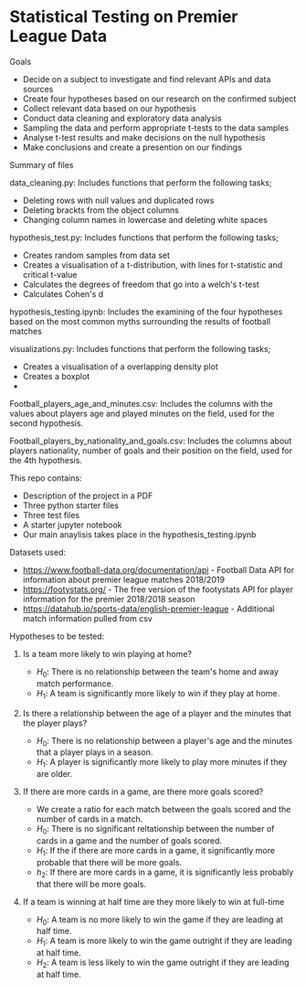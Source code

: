 # Statistical Testing on Premier League Data

Goals
* Decide on a subject to investigate and find relevant APIs and data sources
* Create four hypotheses based on our research on the confirmed subject
* Collect relevant data based on our hypothesis
* Conduct data cleaning and exploratory data analysis
* Sampling the data and perform appropriate t-tests to the data samples 
* Analyse t-test results and make decisions on the null hypothesis 
* Make conclusions and create a presention on our findings

Summary of files

data_cleaning.py: Includes functions that perform the following tasks;
* Deleting rows with null values and duplicated rows
* Deleting brackts from the object columns 
* Changing column names in lowercase and deleting white spaces  

hypothesis_test.py: Includes functions that perform the following tasks;
* Creates random samples from data set 
* Creates a visualisation of a t-distribution, with lines for t-statistic and critical t-value
* Calculates the degrees of freedom that go into a welch's t-test
* Calculates Cohen's d 

hypothesis_testing.ipynb: Includes the examining of the four hypotheses based on the most common myths surrounding the results of football matches

visualizations.py: Includes functions that perform the following tasks;
* Creates a visualisation of a overlapping density plot
* Creates a boxplot 
* 

Football_players_age_and_minutes.csv: Includes the columns with the values about players age and played minutes on the field, used for the second hypothesis.

Football_players_by_nationality_and_goals.csv: Includes the columns about players nationality, number of goals and their position on the field, used for the 4th hypothesis.



This repo contains:
* Description of the project in a PDF
* Three python starter files
* Three test files
* A starter jupyter notebook
* Our main anaylisis takes place in the hypothesis_testing.ipynb

Datasets used:
* https://www.football-data.org/documentation/api - Football Data API for information about premier league matches 2018/2019
* https://footystats.org/ - The free version of the footystats API for player information for the premier 2018/2018 season
* https://datahub.io/sports-data/english-premier-league - Additional match information pulled from csv

Hypotheses to be tested:

1. Is a team more likely to win playing at home?
    * $H_0$: There is no relationship between the team's home and away match performance.
    * $H_1$: A team is significantly more likely to win if they play at home.
  
2. Is there a relationship between the age of a player and the minutes that the player plays?
    * $H_0$: There is no relationship between a player's age and the minutes that a player plays in a season.
    * $H_1$: A player is significantly more likely to play more minutes if they are older.

3. If there are more cards in a game, are there more goals scored?
    * We create a ratio for each match between the goals scored and the number of cards in a match.
    * $H_0$: There is no significant reltationship between the number of cards in a game and the number of goals scored. 
    * $H_1$: If the if there are more cards in a game, it significantly more probable that there will be more goals.
    * $h_2$: If there are more cards in a game, it is significantly less probably that there will be more goals. 

4. If a team is winning at half time are they more likely to win at full-time
    * $H_0$: A team is no more likely to win the game if they are leading at half time.
    * $H_1$: A team is more likely to win the game outright if they are leading at half time.
    * $H_2$: A team is less likely to win the game outright if they are leading at half time.
